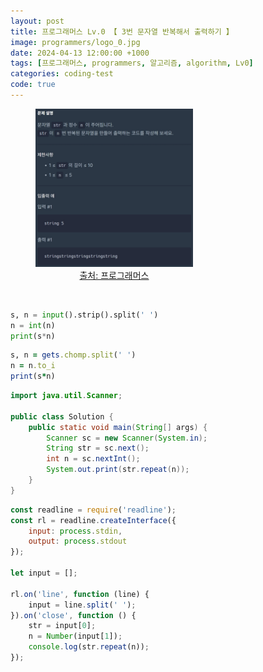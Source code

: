 ```yaml
---
layout: post
title: 프로그래머스 Lv.0 【 3번 문자열 반복해서 출력하기 】
image: programmers/logo_0.jpg
date: 2024-04-13 12:00:00 +1000
tags: [프로그래머스, programmers, 알고리즘, algorithm, Lv0]
categories: coding-test
code: true
---
```

<figure style="width: 50%; text-align: center;">
    <img src="/assets/programmers/programmers003.jpg">
    <figcaption><a href="https://school.programmers.co.kr/learn/courses/30/lessons/181950">출처: 프로그래머스</a></figcaption>
</figure>

<br>

```python
s, n = input().strip().split(' ')
n = int(n)
print(s*n)
```

```ruby
s, n = gets.chomp.split(' ')
n = n.to_i
print(s*n)
```

```java
import java.util.Scanner;

public class Solution {
    public static void main(String[] args) {
        Scanner sc = new Scanner(System.in);
        String str = sc.next();
        int n = sc.nextInt();
        System.out.print(str.repeat(n));
    }
}
```

```javascript
const readline = require('readline');
const rl = readline.createInterface({
    input: process.stdin,
    output: process.stdout
});

let input = [];

rl.on('line', function (line) {
    input = line.split(' ');
}).on('close', function () {
    str = input[0];
    n = Number(input[1]);
    console.log(str.repeat(n));
});
```